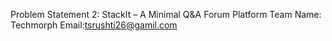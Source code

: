 Problem Statement 2: StackIt – A Minimal Q&A Forum Platform
Team Name: Techmorph
Email:tsrushti26@gamil.com
